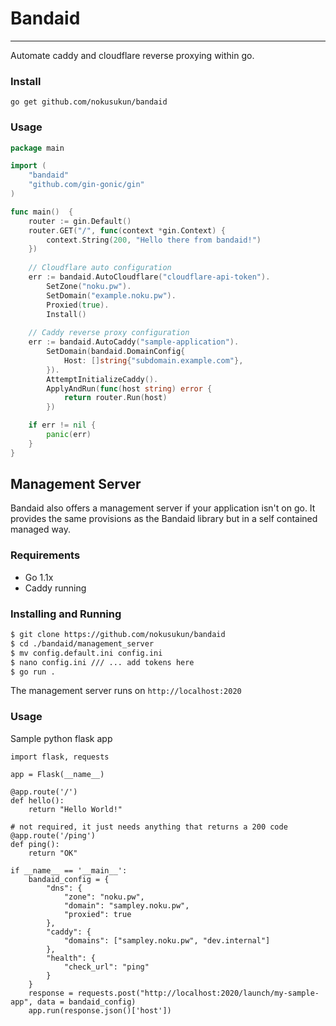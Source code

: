 # Bandaid
---
Automate caddy and cloudflare reverse proxying within go.

### Install
`go get github.com/nokusukun/bandaid`

### Usage
```go
package main

import (
	"bandaid"
	"github.com/gin-gonic/gin"
)

func main()  {
	router := gin.Default()
	router.GET("/", func(context *gin.Context) {
		context.String(200, "Hello there from bandaid!")
	})
	
    // Cloudflare auto configuration
    err := bandaid.AutoCloudflare("cloudflare-api-token").
		SetZone("noku.pw").
		SetDomain("example.noku.pw").
		Proxied(true).
		Install()
    
    // Caddy reverse proxy configuration
	err := bandaid.AutoCaddy("sample-application").
		SetDomain(bandaid.DomainConfig{
			Host: []string{"subdomain.example.com"},
		}).
		AttemptInitializeCaddy().
		ApplyAndRun(func(host string) error {
			return router.Run(host)
		})

	if err != nil {
		panic(err)
	}
}
```


## Management Server
Bandaid also offers a management server if your application isn't on go. It provides the same 
provisions as the Bandaid library but in a self contained managed way.

### Requirements
* Go 1.1x
* Caddy running

### Installing and Running
```bash
$ git clone https://github.com/nokusukun/bandaid
$ cd ./bandaid/management_server
$ mv config.default.ini config.ini
$ nano config.ini /// ... add tokens here
$ go run .
```
The management server runs on `http://localhost:2020`

### Usage
Sample python flask app
```python3
import flask, requests

app = Flask(__name__)

@app.route('/')
def hello():
    return "Hello World!"

# not required, it just needs anything that returns a 200 code
@app.route('/ping')
def ping():
    return "OK"

if __name__ == '__main__':
    bandaid_config = {
        "dns": {
            "zone": "noku.pw",
            "domain": "sampley.noku.pw",
            "proxied": true
        },
        "caddy": {
            "domains": ["sampley.noku.pw", "dev.internal"]
        },
        "health": {
            "check_url": "ping"
        }
    }
    response = requests.post("http://localhost:2020/launch/my-sample-app", data = bandaid_config)
    app.run(response.json()['host'])
```